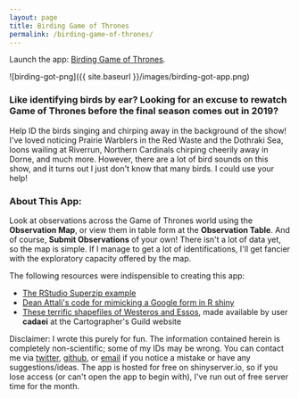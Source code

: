 ```yaml
---
layout: page
title: Birding Game of Thrones
permalink: /birding-game-of-thrones/
---
```


Launch the app: [Birding Game of Thrones](https://cbalantic.shinyapps.io/birding-got/).

![birding-got-png]({{ site.baseurl }}/images/birding-got-app.png)

### Like identifying birds by ear? Looking for an excuse to rewatch Game of Thrones before the final season comes out in 2019?

Help ID the birds singing and chirping away in the background of the
show! I've loved noticing Prairie Warblers in the Red Waste and the
Dothraki Sea, loons wailing at Riverrun, Northern Cardinals chirping
cheerily away in Dorne, and much more. However, there are a lot of bird
sounds on this show, and it turns out I just don't know that many birds.
I could use your help!

### About This App:

Look at observations across the Game of Thrones world using the
**Observation Map**, or view them in table form at the **Observation
Table**. And of course, **Submit Observations** of your own! There isn't
a lot of data yet, so the map is simple. If I manage to get a lot of
identifications, I'll get fancier with the exploratory capacity offered
by the map.

The following resources were indispensible to creating this app: 

+ [The RStudio Superzip
    example](https://github.com/rstudio/shiny-examples/tree/master/063-superzip-example)
+ [Dean Attali's code for mimicking a Google form in R
    shiny](https://deanattali.com/2015/06/14/mimicking-google-form-shiny/)
+ [These terrific shapefiles of Westeros and
    Essos](https://www.cartographersguild.com/showthread.php?t=30472),
    made available by user **cadaei** at the Cartographer's Guild
    website

Disclaimer: I wrote this purely for fun. The information contained
herein is completely non-scientific; some of my IDs may be wrong. You
can contact me via [twitter](https://twitter.com/CBalantic),
[github](https://github.com/cbalantic/), or
[email](https://cbalantic.github.io/about/) if you notice a mistake or
have any suggestions/ideas. The app is hosted for free on
shinyserver.io, so if you lose access (or can't open the app to begin with), I've run out of free server time for the month.
